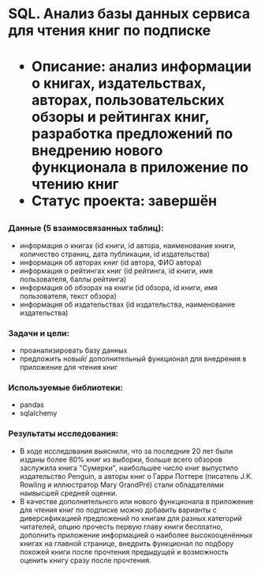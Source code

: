 <h1> SQL. Анализ базы данных сервиса для чтения книг по подписке <h1>
    <ul>
        <li> Описание: анализ информации о книгах, издательствах, авторах, пользовательских обзоры и рейтингах книг, разработка предложений по внедрению нового функционала в приложение по чтению книг </li>
        <li> Статус проекта: завершён </li>
    </ul>

<h3> Данные (5 взаимосвязанных таблиц): </h3>
    <ul>
        <li> информация о книгах (id книги, id автора, наименование книги, количество страниц, дата публикации, id издательства) </li>
        <li> информация об авторах книг (id автора, ФИО автора) </li> 
        <li> информация о рейтингах книг (id рейтинга, id книги, имя пользователя, баллы рейтинга) </li>
        <li> информация об обзорах на книги (id обзора, id книги, имя пользователя, текст обзора) </li>
        <li> информация об издательствах (id издательства, наименование издательства) </li>
    </ul>

<h3> Задачи и цели: </h3>
    <ul>
        <li> проанализировать базу данных </li>
        <li> предложить новый/ дополнительный функционал для внедрения в приложение для чтения книг </li>
    </ul>

<h3> Используемые библиотеки: </h3>
    <ul>
        <li> pandas </li>
        <li> sqlalchemy </li>
    </ul>
    
<h3> Результаты исследования: </h3>
    <ul> 
        <li> В ходе исследования выяснили, что за последние 20 лет были изданы более 80% книг из выборки, больше всего обзоров заслужила книга "Сумерки", наибольшее число книг выпустило издательство Penguin, а авторы книг о Гарри Поттере (писатель J.K. Rowling и иллюстратор Mary GrandPré) стали обладателями наивысшей средней оценки. </li>
        <li> В качестве дополнительного или нового функционала в приложение для чтения книг по подписке можно добавить варианты с диверсификацией предложений по книгам для разных категорий читателей, опцию прочесть первую главу книги бесплатно, дополнить приложение информацией о наиболее высокооценённых книгах на главной странице, внедрить функционал по подбору похожей книги после прочтения предыдущей и возможность оценить книгу сразу после прочтения. </li> 
    </ul>